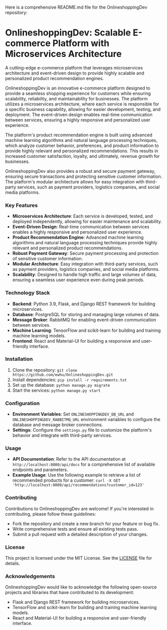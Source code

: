 Here is a comprehensive README.md file for the OnlineshoppingDev repository:

# OnlineshoppingDev: Scalable E-commerce Platform with Microservices Architecture
A cutting-edge e-commerce platform that leverages microservices architecture and event-driven design to provide highly scalable and personalized product recommendation engines.

OnlineshoppingDev is an innovative e-commerce platform designed to provide a seamless shopping experience for customers while ensuring scalability, reliability, and maintainability for businesses. The platform utilizes a microservices architecture, where each service is responsible for a specific business capability, allowing for easier development, testing, and deployment. The event-driven design enables real-time communication between services, ensuring a highly responsive and personalized user experience.

The platform's product recommendation engine is built using advanced machine learning algorithms and natural language processing techniques, which analyze customer behavior, preferences, and product information to provide highly relevant and personalized recommendations. This results in increased customer satisfaction, loyalty, and ultimately, revenue growth for businesses.

OnlineshoppingDev also provides a robust and secure payment gateway, ensuring secure transactions and protecting sensitive customer information. The platform's modular architecture allows for easy integration with third-party services, such as payment providers, logistics companies, and social media platforms.

### Key Features

* **Microservices Architecture**: Each service is developed, tested, and deployed independently, allowing for easier maintenance and scalability.
* **Event-Driven Design**: Real-time communication between services enables a highly responsive and personalized user experience.
* **Product Recommendation Engine**: Advanced machine learning algorithms and natural language processing techniques provide highly relevant and personalized product recommendations.
* **Robust Payment Gateway**: Secure payment processing and protection of sensitive customer information.
* **Modular Architecture**: Easy integration with third-party services, such as payment providers, logistics companies, and social media platforms.
* **Scalability**: Designed to handle high traffic and large volumes of data, ensuring a seamless user experience even during peak periods.

### Technology Stack

* **Backend**: Python 3.9, Flask, and Django REST framework for building microservices.
* **Database**: PostgreSQL for storing and managing large volumes of data.
* **Message Broker**: RabbitMQ for enabling event-driven communication between services.
* **Machine Learning**: TensorFlow and scikit-learn for building and training machine learning models.
* **Frontend**: React and Material-UI for building a responsive and user-friendly interface.

### Installation

1. Clone the repository: `git clone https://github.com/ewhu/OnlineshoppingDev.git`
2. Install dependencies: `pip install -r requirements.txt`
3. Set up the database: `python manage.py migrate`
4. Start the services: `python manage.py start`

### Configuration

* **Environment Variables**: Set `ONLINESHOPPINGDEV_DB_URL` and `ONLINESHOPPINGDEV_RABBITMQ_URL` environment variables to configure the database and message broker connections.
* **Settings**: Configure the `settings.py` file to customize the platform's behavior and integrate with third-party services.

### Usage

* **API Documentation**: Refer to the API documentation at `http://localhost:8000/api/docs` for a comprehensive list of available endpoints and parameters.
* **Example Usage**: Use the following example to retrieve a list of recommended products for a customer: `curl -X GET 'http://localhost:8000/api/recommendations?customer_id=123'`

### Contributing

Contributions to OnlineshoppingDev are welcome! If you're interested in contributing, please follow these guidelines:

* Fork the repository and create a new branch for your feature or bug fix.
* Write comprehensive tests and ensure all existing tests pass.
* Submit a pull request with a detailed description of your changes.

### License

This project is licensed under the MIT License. See the [LICENSE](https://github.com/ewhu/OnlineshoppingDev/blob/main/LICENSE) file for details.

### Acknowledgements

OnlineshoppingDev would like to acknowledge the following open-source projects and libraries that have contributed to its development:

* Flask and Django REST framework for building microservices.
* TensorFlow and scikit-learn for building and training machine learning models.
* React and Material-UI for building a responsive and user-friendly interface.
